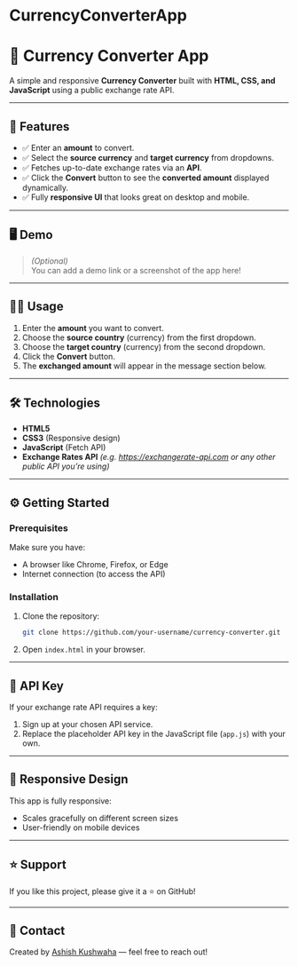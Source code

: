 # CurrencyConverterApp

# 💸 Currency Converter App

A simple and responsive **Currency Converter** built with **HTML, CSS, and JavaScript** using a public exchange rate API.

---

## 🚀 Features
- ✅ Enter an **amount** to convert.
- ✅ Select the **source currency** and **target currency** from dropdowns.
- ✅ Fetches up-to-date exchange rates via an **API**.
- ✅ Click the **Convert** button to see the **converted amount** displayed dynamically.
- ✅ Fully **responsive UI** that looks great on desktop and mobile.

---

## 🖥️ Demo
> *(Optional)*  
You can add a demo link or a screenshot of the app here!

---

## 🧑‍💻 Usage
1. Enter the **amount** you want to convert.
2. Choose the **source country** (currency) from the first dropdown.
3. Choose the **target country** (currency) from the second dropdown.
4. Click the **Convert** button.
5. The **exchanged amount** will appear in the message section below.

---

## 🛠️ Technologies
- **HTML5**
- **CSS3** (Responsive design)
- **JavaScript** (Fetch API)
- **Exchange Rates API** _(e.g. https://exchangerate-api.com or any other public API you’re using)_

---

## ⚙️ Getting Started

### Prerequisites
Make sure you have:
- A browser like Chrome, Firefox, or Edge
- Internet connection (to access the API)

### Installation
1. Clone the repository:
    ```bash
    git clone https://github.com/your-username/currency-converter.git
    ```
2. Open `index.html` in your browser.

---

## 🔑 API Key
If your exchange rate API requires a key:
1. Sign up at your chosen API service.
2. Replace the placeholder API key in the JavaScript file (`app.js`) with your own.

---

## 🎨 Responsive Design
This app is fully responsive:
- Scales gracefully on different screen sizes
- User-friendly on mobile devices

---

## ⭐ Support
If you like this project, please give it a ⭐ on GitHub!

---

## 📧 Contact
Created by [Ashish Kushwaha](https://github.com/luckykushwaha5) — feel free to reach out!
